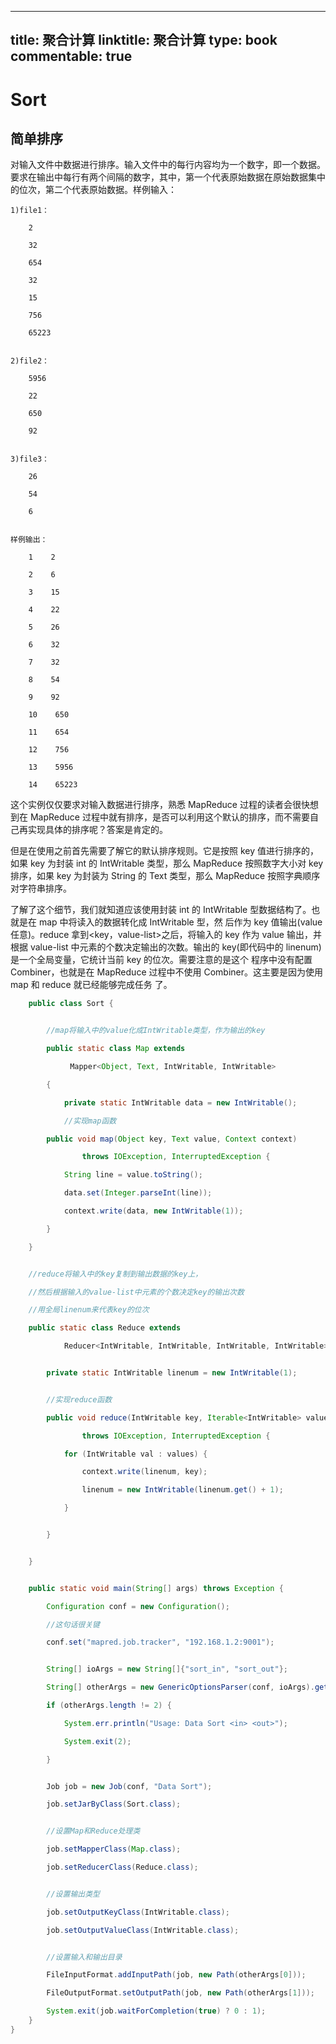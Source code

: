 
---
title: 聚合计算
linktitle: 聚合计算
type: book
commentable: true
---

# Sort

## 简单排序

对输入文件中数据进行排序。输入文件中的每行内容均为一个数字，即一个数据。要求在输出中每行有两个间隔的数字，其中，第一个代表原始数据在原始数据集中的位次，第二个代表原始数据。样例输入：

```
1)file1：

    2

    32

    654

    32

    15

    756

    65223


2)file2：

    5956

    22

    650

    92


3)file3：

    26

    54

    6


样例输出：

    1    2

    2    6

    3    15

    4    22

    5    26

    6    32

    7    32

    8    54

    9    92

    10    650

    11    654

    12    756

    13    5956

    14    65223
```

这个实例仅仅要求对输入数据进行排序，熟悉 MapReduce 过程的读者会很快想到在 MapReduce 过程中就有排序，是否可以利用这个默认的排序，而不需要自己再实现具体的排序呢？答案是肯定的。

但是在使用之前首先需要了解它的默认排序规则。它是按照 key 值进行排序的，如果 key 为封装 int 的 IntWritable 类型，那么 MapReduce 按照数字大小对 key 排序，如果 key 为封装为 String 的 Text 类型，那么 MapReduce 按照字典顺序对字符串排序。

了解了这个细节，我们就知道应该使用封装 int 的 IntWritable 型数据结构了。也就是在 map 中将读入的数据转化成 IntWritable 型，然 后作为 key 值输出(value 任意)。reduce 拿到<key，value-list>之后，将输入的 key 作为 value 输出，并根据 value-list 中元素的个数决定输出的次数。输出的 key(即代码中的 linenum)是一个全局变量，它统计当前 key 的位次。需要注意的是这个 程序中没有配置 Combiner，也就是在 MapReduce 过程中不使用 Combiner。这主要是因为使用 map 和 reduce 就已经能够完成任务 了。

```java
    public class Sort {


        //map将输入中的value化成IntWritable类型，作为输出的key

        public static class Map extends

　　　　　　　　Mapper<Object, Text, IntWritable, IntWritable>

        {

            private static IntWritable data = new IntWritable();

            //实现map函数

        public void map(Object key, Text value, Context context)

                throws IOException, InterruptedException {

            String line = value.toString();

            data.set(Integer.parseInt(line));

            context.write(data, new IntWritable(1));

        }

    }


    //reduce将输入中的key复制到输出数据的key上，

    //然后根据输入的value-list中元素的个数决定key的输出次数

    //用全局linenum来代表key的位次

    public static class Reduce extends

            Reducer<IntWritable, IntWritable, IntWritable, IntWritable> {


        private static IntWritable linenum = new IntWritable(1);


        //实现reduce函数

        public void reduce(IntWritable key, Iterable<IntWritable> values, Context context)

                throws IOException, InterruptedException {

            for (IntWritable val : values) {

                context.write(linenum, key);

                linenum = new IntWritable(linenum.get() + 1);

            }


        }


    }


    public static void main(String[] args) throws Exception {

        Configuration conf = new Configuration();

        //这句话很关键

        conf.set("mapred.job.tracker", "192.168.1.2:9001");


        String[] ioArgs = new String[]{"sort_in", "sort_out"};

        String[] otherArgs = new GenericOptionsParser(conf, ioArgs).getRemainingArgs();

        if (otherArgs.length != 2) {

            System.err.println("Usage: Data Sort <in> <out>");

            System.exit(2);

        }


        Job job = new Job(conf, "Data Sort");

        job.setJarByClass(Sort.class);


        //设置Map和Reduce处理类

        job.setMapperClass(Map.class);

        job.setReducerClass(Reduce.class);


        //设置输出类型

        job.setOutputKeyClass(IntWritable.class);

        job.setOutputValueClass(IntWritable.class);


        //设置输入和输出目录

        FileInputFormat.addInputPath(job, new Path(otherArgs[0]));

        FileOutputFormat.setOutputPath(job, new Path(otherArgs[1]));

        System.exit(job.waitForCompletion(true) ? 0 : 1);
    }
}
```

    